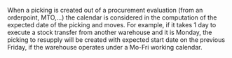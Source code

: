 When a picking is created out of a procurement evaluation (from an
orderpoint, MTO,...) the calendar is considered in the computation of
the expected date of the picking and moves. For example, if it takes 1
day to execute a stock transfer from another warehouse and it is Monday,
the picking to resupply will be created with expected start date on the
previous Friday, if the warehouse operates under a Mo-Fri working
calendar.

